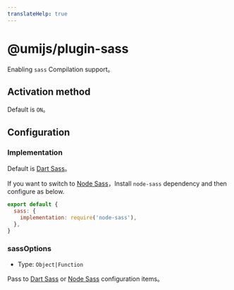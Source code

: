 ```yaml
---
translateHelp: true
---
```


# @umijs/plugin-sass


Enabling `sass` Compilation support。

## Activation method

Default is `ON`。

## Configuration

### Implementation

Default is [Dart Sass](https://sass-lang.com/dart-sass)。

If you want to switch to [Node Sass](https://github.com/sass/node-sass)，Install `node-sass` dependency and then configure as below.

```js
export default {
  sass: {
    implementation: require('node-sass'),
  },
}
```

### sassOptions

* Type: `Object|Function`

Pass to [Dart Sass](https://github.com/sass/dart-sass#javascript-api) or [Node Sass](https://github.com/sass/node-sass/#options) configuration items。
